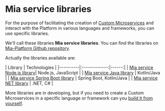 # Mia service libraries
For the purpose of facilitating the creation of [Custom Microservices](./../development_suite/api-console/api-design/plugin_baas_4/) and interact with the Platform in various languages and frameworks, you can use specific libraries.

We'll call these libraries **Mia service libraries**. You can find the libraries on [Mia-Platform Github repository](https://github.com/mia-platform).

Actually the libraries available are:

| Library   |      Technologies      |
|----------|:-------------:|------:|
| [Mia service Node.js library](https://github.com/mia-platform/custom-plugin-lib)|  Node.js, JavaScript |
| [Mia service Java library](https://github.com/mia-platform/custom-plugin-java) |    Kotlin/Java   |
| [Mia service Spring Boot library](https://github.com/mia-platform/custom-plugin-java-springboot) | Spring Boot, Kotlin/Java |
| [Mia service NET library](https://github.com/mia-platform/custom-plugin-java-springboot) | .NET, C# |

More libraries are in developing, but if you need to create a Custom Microservices in a specific language or framework can you [build it from yourself](./create-new-library.md).


